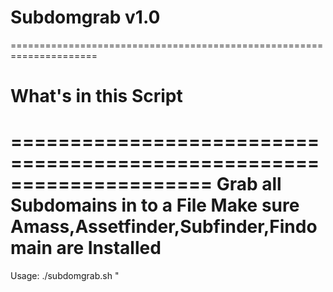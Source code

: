 # Subdomgrab v1.0

=====================================================================
# What's in this Script
=====================================================================
Grab all Subdomains in to a File
Make sure Amass,Assetfinder,Subfinder,Findomain are Installed
=====================================================================
Usage: ./subdomgrab.sh <target>"

